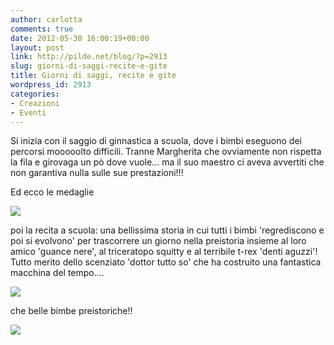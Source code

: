 ```yaml
---
author: carlotta
comments: true
date: 2012-05-30 16:00:19+00:00
layout: post
link: http://pilde.net/blog/?p=2913
slug: giorni-di-saggi-recite-e-gite
title: Giorni di saggi, recite e gite
wordpress_id: 2913
categories:
- Creazioni
- Eventi
---
```


Si inizia con il saggio di ginnastica a scuola, dove i bimbi eseguono dei percorsi mooooolto difficili. Tranne Margherita che ovviamente non rispetta la fila e girovaga un pò dove vuole... ma il suo maestro ci aveva avvertiti che non garantiva nulla sulle sue prestazioni!!!

Ed ecco le medaglie

![]({{baseurl}}/uploads/2012/05/saggio_ginnastica.jpg)




poi la recita a scuola: una bellissima storia in cui tutti i bimbi 'regrediscono e poi si evolvono' per trascorrere un giorno nella preistoria insieme al loro amico 'guance nere', al triceratopo squitty e al terribile t-rex 'denti aguzzi'! Tutto merito dello scenziato 'dottor tutto so' che ha costruito una fantastica macchina del tempo....

![]({{baseurl}}/uploads/2012/05/saggio_marghe1.jpg)




che belle bimbe preistoriche!!

![]({{baseurl}}/uploads/2012/05/recita_mati.jpg)



